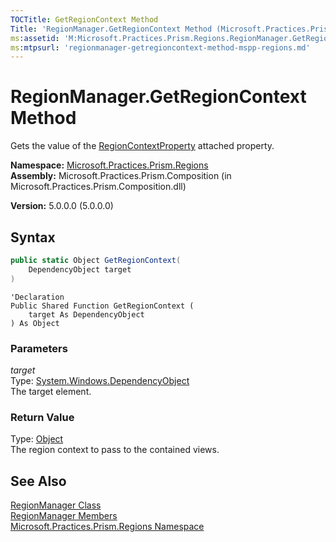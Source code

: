 ```yaml
---
TOCTitle: GetRegionContext Method
Title: 'RegionManager.GetRegionContext Method (Microsoft.Practices.Prism.Regions)'
ms:assetid: 'M:Microsoft.Practices.Prism.Regions.RegionManager.GetRegionContext(System.Windows.DependencyObject)'
ms:mtpsurl: 'regionmanager-getregioncontext-method-mspp-regions.md'
---
```

# RegionManager.GetRegionContext Method

Gets the value of the [RegionContextProperty](/patterns-practices/reference/regionmanager-regioncontextproperty-field-mspp-regions) attached property.

**Namespace:** [Microsoft.Practices.Prism.Regions](/patterns-practices/reference/mspp-regions-namespace)  
**Assembly:** Microsoft.Practices.Prism.Composition (in Microsoft.Practices.Prism.Composition.dll)

**Version:** 5.0.0.0 (5.0.0.0)

## Syntax
```C#
public static Object GetRegionContext(
	DependencyObject target
)
```

```VB
'Declaration
Public Shared Function GetRegionContext ( 
	target As DependencyObject
) As Object
```

### Parameters

*target*  
Type: [System.Windows.DependencyObject](http://msdn.microsoft.com/en-us/library/ms589309)  
The target element.

### Return Value

Type: [Object](http://msdn.microsoft.com/en-us/library/e5kfa45b)  
The region context to pass to the contained views.

## See Also

[RegionManager Class](/patterns-practices/reference/regionmanager-class-mspp-regions)  
[RegionManager Members](/patterns-practices/reference/regionmanager-members-mspp-regions)  
[Microsoft.Practices.Prism.Regions Namespace](/patterns-practices/reference/mspp-regions-namespace)


